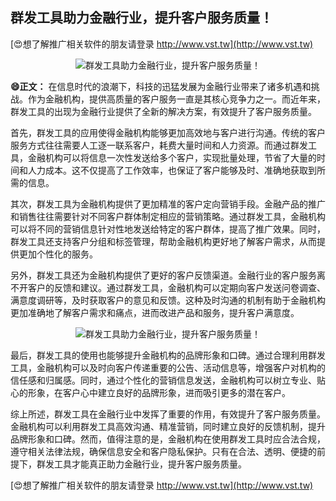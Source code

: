 ## **群发工具助力金融行业，提升客户服务质量！**

[😍想了解推广相关软件的朋友请登录 http://www.vst.tw](http://www.vst.tw)

 <center><img src="https://vst.tw/MP4/tuiguang/png/7.png" alt="群发工具助力金融行业，提升客户服务质量！"></center>

**😄正文：**
在信息时代的浪潮下，科技的迅猛发展为金融行业带来了诸多机遇和挑战。作为金融机构，提供高质量的客户服务一直是其核心竞争力之一。而近年来，群发工具的出现为金融行业提供了全新的解决方案，有效提升了客户服务质量。

首先，群发工具的应用使得金融机构能够更加高效地与客户进行沟通。传统的客户服务方式往往需要人工逐一联系客户，耗费大量时间和人力资源。而通过群发工具，金融机构可以将信息一次性发送给多个客户，实现批量处理，节省了大量的时间和人力成本。这不仅提高了工作效率，也保证了客户能够及时、准确地获取到所需的信息。

其次，群发工具为金融机构提供了更加精准的客户定向营销手段。金融产品的推广和销售往往需要针对不同客户群体制定相应的营销策略。通过群发工具，金融机构可以将不同的营销信息针对性地发送给特定的客户群体，提高了推广效果。同时，群发工具还支持客户分组和标签管理，帮助金融机构更好地了解客户需求，从而提供更加个性化的服务。

另外，群发工具还为金融机构提供了更好的客户反馈渠道。金融行业的客户服务离不开客户的反馈和建议。通过群发工具，金融机构可以定期向客户发送问卷调查、满意度调研等，及时获取客户的意见和反馈。这种及时沟通的机制有助于金融机构更加准确地了解客户需求和痛点，进而改进产品和服务，提升客户满意度。

 <center><img src="https://vst.tw/MP4/tuiguang/png/3.png" alt="群发工具助力金融行业，提升客户服务质量！"></center>

最后，群发工具的使用也能够提升金融机构的品牌形象和口碑。通过合理利用群发工具，金融机构可以及时向客户传递重要的公告、活动信息等，增强客户对机构的信任感和归属感。同时，通过个性化的营销信息发送，金融机构可以树立专业、贴心的形象，在客户心中建立良好的品牌形象，进而吸引更多的潜在客户。

综上所述，群发工具在金融行业中发挥了重要的作用，有效提升了客户服务质量。金融机构可以利用群发工具高效沟通、精准营销，同时建立良好的反馈机制，提升品牌形象和口碑。然而，值得注意的是，金融机构在使用群发工具时应合法合规，遵守相关法律法规，确保信息安全和客户隐私保护。只有在合法、透明、便捷的前提下，群发工具才能真正助力金融行业，提升客户服务质量。

[😍想了解推广相关软件的朋友请登录 http://www.vst.tw](http://www.vst.tw)




